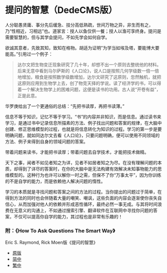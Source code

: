 
# 提问的智慧（DedeCMS版）

人分聪愚贤庸、事分先后缓急、技分高低熟疏，世间万物之异，非生而有之，乃“性相近，习相远”也。道家言：授人以鱼仅供一餐；授人以渔可享终身。提问是需要智慧的，但与其学会提问，不如先学会如何自学。

欲诚其意者，先致其知，致知在格物。胡适为证明”为学当如埃及塔，要能博大要能高。”引用过一个例子：

>达尔文把生物变迁现象研究了几十年，却想不出一个原则去整统他的材料。后来无意中看到马尔萨斯的《人口论》，说人口是按照几何学级数一倍一倍地增加，粮食是按照数学级数增加，达尔文研究了这原则，忽然触机，就把这原则应用到生物学上去，创了物竞天择的学说。读了经济学的书，可以得着一个解决生物学上的困难问题，这便是读书的功用。古人说“开卷有益”，正是此意。

华罗庚给出了一个更通俗的总结：“先把书读厚，再把书读薄。”

信息不等于知识，记忆不等于学习。“书”的内容并非知识，而是信息。通过读书来学习，是通过书中记录信息所描素的方法、例子找出问题和答案的规律，在大脑中创建、修正思维模型的过程，也就是将信息转化为知识的过程。学习的第一步是要明确问题，就如同达尔文去看《人口论》，只要问题明确，便可以使用不同领域的方法、例子来得到自身的领域问题的答案。

带着问题来读书，才能把书读厚；带着问题去自学技术，才能把技术做精。

天下之事，闻者不如见者知之为详，见者不如居者知之为尽。在没有理解问题的本质，却得到了详尽的答案时，在你的大脑中是无法构建有效解决未知事物能力的思维模型的。这种行为也许可以解你一时之需，但保不了你“万事太平”，因为你训练的不是自学的能力，而是依赖他人解决问题的惰性。

学习的本质就是寻找问题和答案之间的方法的过程。当你提出的问题过于简单，在得到方法的同时也会伴随着大量的嘲笑、嘲讽，这些负面的内容会逐渐使你丧失自信心，从而加强对他人的依赖并形成恶性循环，最终必然一事无成。与其将时间浪费在无意义的沟通上，不如通过搜索引擎、翻译软件在互联网中寻找你问题的答案，不仅可以提高你自学的能力，其过程也是非常有乐趣的！

### 附：《How To Ask Questions The Smart Way》
Eric S. Raymond, Rick Moen版《提问的智慧》
- [原版](http://www.catb.org/~esr/faqs/smart-questions.html)
- [简中](https://github.com/ryanhanwu/How-To-Ask-Questions-The-Smart-Way/blob/master/README-zh_CN.md)
- [繁中](https://github.com/ryanhanwu/How-To-Ask-Questions-The-Smart-Way/blob/master/README.md)

